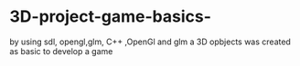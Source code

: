 # 3D-project-game-basics-
by using sdl, opengl,glm, C++ ,OpenGl and glm  a 3D opbjects was created  as basic to develop a game
